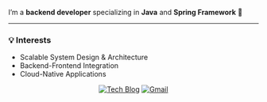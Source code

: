 I’m a **backend developer** specializing in **Java** and **Spring Framework** 👋

---

### 💡 Interests  
- Scalable System Design & Architecture  
- Backend-Frontend Integration  
- Cloud-Native Applications  


<div align="center">

[![Tech Blog](https://img.shields.io/badge/Tech%20Blog-000?style=for-the-badge&logo=github&logoColor=white)](https://sungwonjeong.github.io/)  [![Gmail](https://img.shields.io/badge/Gmail-EA4335?style=for-the-badge&logo=gmail&logoColor=white)](mailto:aogn07@gmail.com)

</div>
